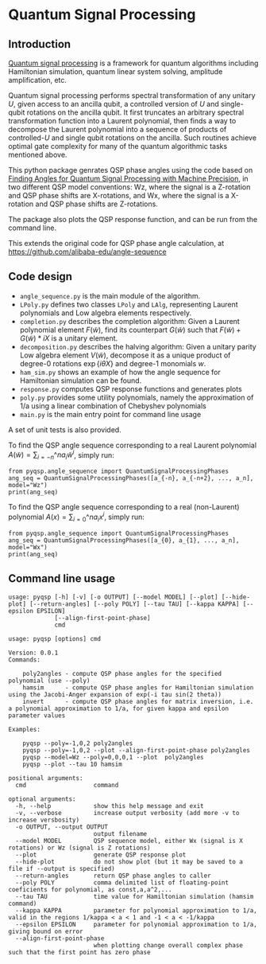 # Quantum Signal Processing

## Introduction

[Quantum signal processing](https://journals.aps.org/prl/abstract/10.1103/PhysRevLett.118.010501) is a framework for quantum algorithms including Hamiltonian simulation, quantum linear system solving, amplitude amplification, etc. 

Quantum signal processing performs spectral transformation of any unitary $U$, given access to an ancilla qubit, a controlled version of $U$ and single-qubit rotations on the ancilla qubit. It first truncates an arbitrary spectral transformation function into a Laurent polynomial, then finds a way to decompose the Laurent polynomial into a sequence of products of controlled-$U$ and single qubit rotations on the ancilla. Such routines achieve optimal gate complexity for many of the quantum algorithmic tasks mentioned above.

This python package genrates QSP phase angles using the code based on [Finding Angles for Quantum Signal Processing with Machine Precision](https://arxiv.org/abs/2003.02831), in two different QSP model conventions: Wz, where the signal is a Z-rotation and QSP phase shifts are X-rotations, and Wx, where the signal is a X-rotation and QSP phase shifts are Z-rotations.

The package also plots the QSP response function, and can be run from the command line.

This extends the original code for QSP phase angle calculation, at https://github.com/alibaba-edu/angle-sequence

## Code design

* `angle_sequence.py` is the main module of the algorithm.
* `LPoly.py` defines two classes `LPoly` and `LAlg`, representing Laurent polynomials and Low algebra elements respectively.
* `completion.py` describes the completion algorithm: Given a Laurent polynomial element $F(\tilde{w})$, find its counterpart $G(\tilde{w})$ such that $F(\tilde{w})+G(\tilde{w})*iX$ is a unitary element.
* `decomposition.py` describes the halving algorithm: Given a unitary parity Low algebra element $V(\tilde{w})$, decompose it as a unique product of degree-0 rotations $\exp\{i\theta X\}$ and degree-1 monomials $w$.
* `ham_sim.py` shows an example of how the angle sequence for Hamiltonian simulation can be found.
* `response.py` computes QSP response functions and generates plots
* `poly.py` provides some utility polynomials, namely the approximation of 1/a using a linear combination of Chebyshev polynomials
* `main.py` is the main entry point for command line usage

A set of unit tests is also provided.

To find the QSP angle sequence corresponding to a real Laurent polynomial $A(\tilde{w}) = \sum_{i=-n}\^n a_i\tilde{w}^i$, simply run:

    from pyqsp.angle_sequence import QuantumSignalProcessingPhases
    ang_seq = QuantumSignalProcessingPhases([a_{-n}, a_{-n+2}, ..., a_n], model="Wz")
    print(ang_seq)

To find the QSP angle sequence corresponding to a real (non-Laurent) polynomial $A(x) = \sum_{i=0}\^n a_i x^i$, simply run:

    from pyqsp.angle_sequence import QuantumSignalProcessingPhases
    ang_seq = QuantumSignalProcessingPhases([a_{0}, a_{1}, ..., a_n], model="Wx")
    print(ang_seq)

## Command line usage

```
usage: pyqsp [-h] [-v] [-o OUTPUT] [--model MODEL] [--plot] [--hide-plot] [--return-angles] [--poly POLY] [--tau TAU] [--kappa KAPPA] [--epsilon EPSILON]
             [--align-first-point-phase]
             cmd

usage: pyqsp [options] cmd

Version: 0.0.1
Commands:

    poly2angles - compute QSP phase angles for the specified polynomial (use --poly)
    hamsim      - compute QSP phase angles for Hamiltonian simulation using the Jacobi-Anger expansion of exp(-i tau sin(2 theta))
    invert      - compute QSP phase angles for matrix inversion, i.e. a polynomial approximation to 1/a, for given kappa and epsilon parameter values

Examples:

    pyqsp --poly=-1,0,2 poly2angles
    pyqsp --poly=-1,0,2 --plot --align-first-point-phase poly2angles
    pyqsp --model=Wz --poly=0,0,0,1 --plot  poly2angles
    pyqsp --plot --tau 10 hamsim

positional arguments:
  cmd                   command

optional arguments:
  -h, --help            show this help message and exit
  -v, --verbose         increase output verbosity (add more -v to increase versbosity)
  -o OUTPUT, --output OUTPUT
                        output filename
  --model MODEL         QSP sequence model, either Wx (signal is X rotations) or Wz (signal is Z rotations)
  --plot                generate QSP response plot
  --hide-plot           do not show plot (but it may be saved to a file if --output is specified)
  --return-angles       return QSP phase angles to caller
  --poly POLY           comma delimited list of floating-point coeficients for polynomial, as const,a,a^2,...
  --tau TAU             time value for Hamiltonian simulation (hamsim command)
  --kappa KAPPA         parameter for polynomial approximation to 1/a, valid in the regions 1/kappa < a < 1 and -1 < a < -1/kappa
  --epsilon EPSILON     parameter for polynomial approximation to 1/a, giving bound on error
  --align-first-point-phase
                        when plotting change overall complex phase such that the first point has zero phase
```
